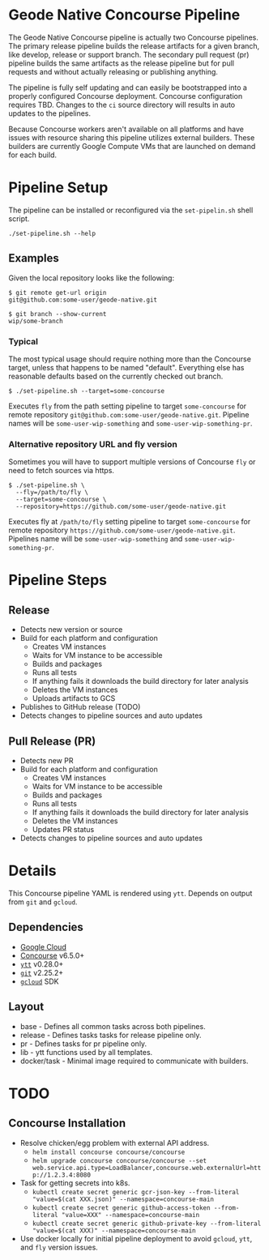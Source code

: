 # Geode Native Concourse Pipeline

The Geode Native Concourse pipeline is actually two Concourse pipelines. The primary release pipeline builds the release
artifacts for a given branch, like develop, release or support branch. The secondary pull request (pr) pipeline builds
the same artifacts as the release pipeline but for pull requests and without actually releasing or publishing anything.

The pipeline is fully self updating and can easily be bootstrapped into a properly configured Concourse deployment.
Concourse configuration requires TBD. Changes to the `ci` source directory will results in auto updates to the
pipelines.

Because Concourse workers aren't available on all platforms and have issues with resource sharing this pipeline utilizes
external builders. These builders are currently Google Compute VMs that are launched on demand for each build.

# Pipeline Setup

The pipeline can be installed or reconfigured via the `set-pipelin.sh` shell script.

```console
./set-pipeline.sh --help
```

## Examples

Given the local repository looks like the following:

```console
$ git remote get-url origin
git@github.com:some-user/geode-native.git

$ git branch --show-current
wip/some-branch
```

### Typical

The most typical usage should require nothing more than the Concourse target, unless that happens to be named "default".
Everything else has reasonable defaults based on the currently checked out branch.

```console
$ ./set-pipeline.sh --target=some-concourse
```

Executes `fly` from the path setting pipeline to target `some-concourse` for remote
repository `git@github.com:some-user/geode-native.git`. Pipeline names will be `some-user-wip-something`
and `some-user-wip-something-pr`.

### Alternative repository URL and fly version

Sometimes you will have to support multiple versions of Concourse `fly` or need to fetch sources via https.

```console
$ ./set-pipeline.sh \
  --fly=/path/to/fly \
  --target=some-concourse \
  --repository=https://github.com/some-user/geode-native.git
```

Executes fly at `/path/to/fly` setting pipeline to target `some-concourse` for remote
repository `https://github.com/some-user/geode-native.git`. Pipelines name will be `some-user-wip-something`
and `some-user-wip-something-pr`.

# Pipeline Steps

## Release

* Detects new version or source
* Build for each platform and configuration
    * Creates VM instances
    * Waits for VM instance to be accessible
    * Builds and packages
    * Runs all tests
    * If anything fails it downloads the build directory for later analysis
    * Deletes the VM instances
    * Uploads artifacts to GCS
* Publishes to GitHub release (TODO)
* Detects changes to pipeline sources and auto updates

## Pull Release (PR)

* Detects new PR
* Build for each platform and configuration
    * Creates VM instances
    * Waits for VM instance to be accessible
    * Builds and packages
    * Runs all tests
    * If anything fails it downloads the build directory for later analysis
    * Deletes the VM instances
    * Updates PR status
* Detects changes to pipeline sources and auto updates

# Details

This Concourse pipeline YAML is rendered using `ytt`. Depends on output from `git` and `gcloud`.

## Dependencies

* [Google Cloud](https://console.cloud.google.com)
* [Concourse](https://concourse-ci.org) v6.5.0+
* [`ytt`](https://get-ytt.io) v0.28.0+
* [`git`](https://git-scm.com) v2.25.2+
* [`gcloud`](https://cloud.google.com/sdk/docs/install) SDK

## Layout

* base - Defines all common tasks across both pipelines.
* release - Defines tasks tasks for release pipeline only.
* pr - Defines tasks for pr pipeline only.
* lib - ytt functions used by all templates.
* docker/task - Minimal image required to communicate with builders.

# TODO

## Concourse Installation

* Resolve chicken/egg problem with external API address.
    * `helm install concourse concourse/concourse`
    * `helm upgrade concourse concourse/concourse --set web.service.api.type=LoadBalancer,concourse.web.externalUrl=http://1.2.3.4:8080`
* Task for getting secrets into k8s.
    * `kubectl create secret generic gcr-json-key --from-literal "value=$(cat XXX.json)" --namespace=concourse-main`
    * `kubectl create secret generic github-access-token --from-literal "value=XXX" --namespace=concourse-main`
    * `kubectl create secret generic github-private-key --from-literal "value=$(cat XXX)" --namespace=concourse-main`
* Use docker locally for initial pipeline deployment to avoid `gcloud`, `ytt`, and `fly` version issues.
